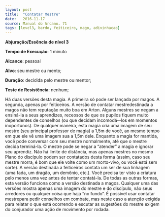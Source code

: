 ```yaml
---
layout: post
title:  "Contatar Mestre"
date:   2016-11-17
source: Manual do Arcano. 71
tags: [level3, bardo, feiticeiro, mago, adivinhacao]
---
```


**Abjuração/Essência de nível 3**

**Tempo de Execução**: 1 minuto

**Alcance**: pessoal

**Alvo**: seu mestre ou mento;

**Duração**: decidida pelo mestre ou mentor;

**Teste de Resistência**: nenhum;

Há duas versões desta magia. A primeira só pode ser lançada por magos. A 
segunda, apenas por feiticeiros.
A versão de contatar mestredestinada a magos não tem reputação muito boa 
em Arton. Alguns mestres se negam a ensiná-la a seus aprendizes, receosos de que 
os pupilos fiquem muito dependentes de 
conselhos (ou que decidam incomodá--los em momentos inoportunos). De 
qualquer maneira, esta magia cria uma 
imagem de seu mestre (seu principal 
professor de magia) a 1,5m de você, ao 
mesmo tempo em que ele vê uma imagem sua a 1,5m dele. Enquanto a magia 
for mantida, você pode conversar com 
seu mestre normalmente, até que o mestre decida terminá-la. O mestre pode se 
negar a “atender” a magia e ignorar seu 
aprendiz. Não há limite de distância, mas 
apenas mestres no mesmo Plano do discípulo podem ser contatados desta forma 
(assim, caso seu mestre morra, é bom que 
ele volte como um morto-vivo, ou você 
está sem sorte).
A versão destinada a feiticeiros contata um ser de sua linhagem (uma fada, 
um dragão, um demônio, etc.). Você precisa ter visto a criatura pelo menos uma 
vez antes de tentar contatá-la. De todas as 
outras formas, esta versão funciona como 
a versão destinada a magos.
Qualquer uma das versões mostra 
apenas uma imagem do mestre e do discípulo, não seus arredores ou qualquer 
coisa que haja “no fundo”. É possível 
usar contatar mestrepara pedir conselhos 
em combate, mas neste caso a atenção 
exigida para relatar o que está ocorrendo 
e escutar as sugestões do mestre exigem 
do conjurador uma ação de movimento 
por rodada.